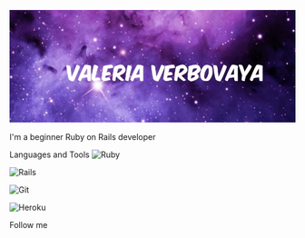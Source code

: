 ![Header](https://github.com/Valeri1998v/Valeri1998v/blob/main/assets/image.png)

I'm a beginner Ruby on Rails developer

Languages and Tools
![Ruby](https://img.shields.io/badge/Ruby-darkred?style=for-the-badge&logo=ruby)


![Rails](https://img.shields.io/badge/Rails-darkred?style=for-the-badge&logo=rubyonrails)

![Git](https://img.shields.io/badge/Git-black?style=for-the-badge&logo=github)

![Heroku](https://img.shields.io/badge/Heroku-purple?style=for-the-badge&logo=heroku)



Follow me
